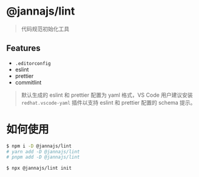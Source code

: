 # @jannajs/lint

> 代码规范初始化工具

## Features

- `.editorconfig`
- eslint
- prettier
- commitlint

> 默认生成的 eslint 和 prettier 配置为 yaml 格式，VS Code 用户建议安装 `redhat.vscode-yaml` 插件以支持 eslint 和 prettier 配置的 schema 提示。

# 如何使用

```sh
$ npm i -D @jannajs/lint
# yarn add -D @jannajs/lint
# pnpm add -D @jannajs/lint

$ npx @jannajs/lint init
```
